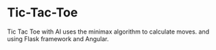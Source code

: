 # Tic-Tac-Toe
Tic Tac Toe with AI uses the minimax algorithm to calculate moves. and using Flask framework and Angular.
